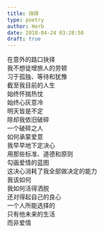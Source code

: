 ```yaml
---  
title: 抉择  
type: poetry  
author: Herb  
date: 2018-04-24 03:28:50  
draft: true
---  
```

在意外的路口抉择  
我不想徒增旅人的劳顿    
习于孤独、等待和犹豫  
截至我目前的人生  
始终怀揣热忱  
始终心灰意冷    
明天皆是不定  
除却我依旧破碎  
一个破碎之人  
如何承蒙爱意    
我早早地下定决心  
用那些标准、道德和原则  
勾画爱情的蓝图  
这决心消耗了我全部做决定的能力    
我该如何  
我如何活得洒脱  
还对得起自己的良心  
一个人所能选择的  
只有他未来的生活  
而非爱情  
